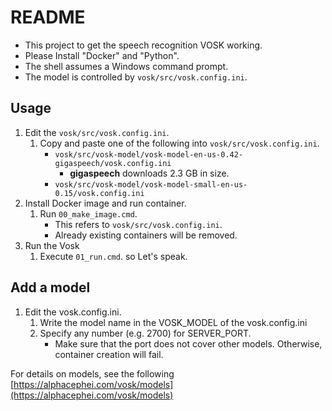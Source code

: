 # README

* This project to get the speech recognition VOSK working.
* Please Install "Docker" and "Python".
* The shell assumes a Windows command prompt.
* The model is controlled by ``vosk/src/vosk.config.ini``.

## Usage

1. Edit the ``vosk/src/vosk.config.ini``.
   1. Copy and paste one of the following into ``vosk/src/vosk.config.ini``.
      * ``vosk/src/vosk-model/vosk-model-en-us-0.42-gigaspeech/vosk.config.ini``
        * **gigaspeech** downloads 2.3 GB in size.
      * ``vosk/src/vosk-model/vosk-model-small-en-us-0.15/vosk.config.ini``
1. Install Docker image and run container.
   1. Run ``00_make_image.cmd``.
      * This refers to ``vosk/src/vosk.config.ini``.
      * Already existing containers will be removed.
1. Run the Vosk
   1. Execute ``01_run.cmd``. so Let's speak.


## Add a model

1. Edit the vosk.config.ini.
   1. Write the model name in the VOSK_MODEL of the vosk.config.ini
   1. Specify any number (e.g. 2700) for SERVER_PORT.
      * Make sure that the port does not cover other models. Otherwise, container creation will fail.

For details on models, see the following [https://alphacephei.com/vosk/models](https://alphacephei.com/vosk/models)

